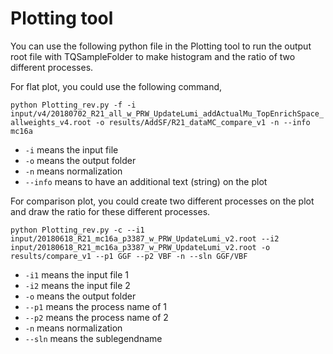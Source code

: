 # Plotting tool

You can use the following python file in the Plotting tool to run the output root file with TQSampleFolder to make histogram and the ratio of two different processes. 


For flat plot, you could use the following command,

`
python Plotting_rev.py -f -i input/v4/20180702_R21_all_w_PRW_UpdateLumi_addActualMu_TopEnrichSpace_allweights_v4.root -o results/AddSF/R21_dataMC_compare_v1 -n --info mc16a 
`
* `-i` means the input file
* `-o` means the output folder
* `-n` means normalization
* `--info` means to have an additional text (string) on the plot 


For comparison plot, you could create two different processes on the plot and draw the ratio for these different processes.

`python Plotting_rev.py -c --i1 input/20180618_R21_mc16a_p3387_w_PRW_UpdateLumi_v2.root --i2 input/20180618_R21_mc16a_p3387_w_PRW_UpdateLumi_v2.root -o results/compare_v1 --p1 GGF --p2 VBF -n --sln GGF/VBF 
`

* `-i1` means the input file 1
* `-i2` means the input file 2
* `-o` means the output folder
* `--p1` means the process name of 1
* `--p2` means the process name of 2
* `-n` means normalization
* `--sln` means the sublegendname 

